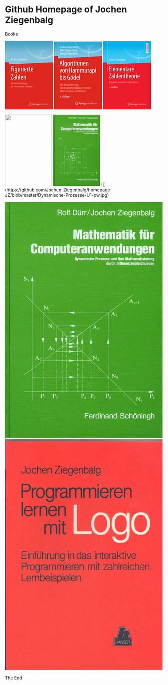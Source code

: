 # Github Homepage of Jochen Ziegenbalg
Books 

![Figurate Numbers](https://github.com/Jochen-Ziegenbalg/homepage-JZ/blob/master/Figurierte-Zahlen-U1.jpg) 
![](https://github.com/Jochen-Ziegenbalg/homepage-JZ/blob/master/AHG-cover-%20U1-Springer.jpg) 
![](https://github.com/Jochen-Ziegenbalg/homepage-JZ/blob/master/EZTH-cover-U1-Springer.jpg) 
<td rowspan="5" width="150"> <img src="https://index-Dateien/Dynamische-Prozesse-U1-pw.jpg" border="0" height="227" width="150"></td> 
<td rowspan="5" width="150"> <img src="https://github.com/Jochen-Ziegenbalg/homepage-JZ/blob/master/Dynamische-Prozesse-U1-pw.jpg" border="0" height="227" width="150"></td>
![](https://github.com/Jochen-Ziegenbalg/homepage-JZ/blob/master/Dynamische-Prozesse-U1-pw.jpg)

![](https://raw.githubusercontent.com/Jochen-Ziegenbalg/homepage-JZ/master/Dynamische-Prozesse-U1-pw.jpg)
![](https://raw.githubusercontent.com/Jochen-Ziegenbalg/homepage-JZ/master/Programmieren-lernen-mit-Logo-U1.jpg)

The End 
